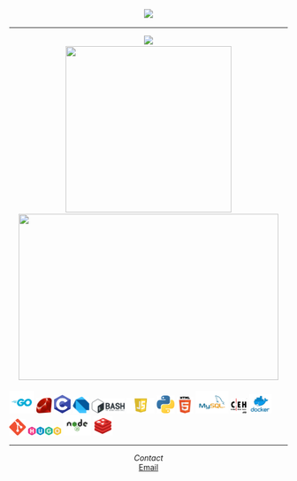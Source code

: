 <div align="center">
  <img src="planet.gif" width="100">
  </div>
  <hr/>
    <div align="center"><img src="https://media.tenor.com/FYR6iAkCCPQAAAAi/christmas-lights.gif"/></div>
  <div align="center">
  <img src="https://github-readme-stats.vercel.app/api/top-langs?username=polarspetroll&layout=compact&theme=cobalt&langs_count=15" width="300" height="300">
  <img src="https://github-readme-stats.vercel.app/api/?username=polarspetroll&hide=issues&theme=cobalt" width="470" height="300">
  </div>
  <span align="left">
  </span>
  <br/>
  <span>
<img src="go.png" width="45" title="Golang"/>
<img src="ruby.png" width="28" title="Ruby"/>
<img src="c.png" width="30" title="C"/>
<img src="dart.png" width="30" title="Dart"/>
<img src="bash.png" width="60" title="Bash"/>
<img src="js.png" width="50" title="Javascript"/>
<img src="python.png" width="32" title="Python"/>
<img src="html.png" width="30" title="HTML"/>
<img src="mysql.png" width="60" title="Mysql"/>
<img src="ceh.png" width="30" title="CEH"/>
<img src="docker.png" width="40" title="Docker"/>
<img src="git.png" width="30" title="Git"/>
<img src="hugo.png" width="60" title="Hugo"/>
<img src="node.png" width="50" title="Nodejs"/>
<img src="redis.png" width="35" title="Redis"/>
</span>

---


<div align="center"><i>Contact</i></div>
<div align="center"><a href="mailto:polarspetroll@protonmail.com">Email</a></div>

